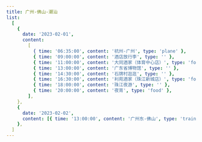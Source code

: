 ```yaml
---
title: 广州-佛山-潮汕
list:
  [
    {
      date: '2023-02-01',
      content:
        [
          { time: '06:35:00', content: '杭州-广州', type: 'plane' },
          { time: '09:00:00', content: '酒店放行李', type: '' },
          { time: '11:00:00', content: '大同酒家（体育中心店）', type: 'food' },
          { time: '13:00:00', content: '广东省博物馆', type: '' },
          { time: '14:30:00', content: '石牌村逛逛', type: '' },
          { time: '16:30:00', content: '利苑酒家（珠江新城店）', type: 'food' },
          { time: '18:00:00', content: '珠江夜游', type: '' },
          { time: '20:00:00', content: '夜宵', type: 'food' },
        ],
    },
    {
      date: '2023-02-02',
      content: [{ time: '13:00:00', content: '广州东-佛山', type: 'train' }],
    },
  ]
---
```


<TravelPlan />
